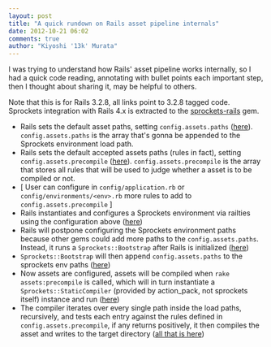 ```yaml
---
layout: post
title: "A quick rundown on Rails asset pipeline internals"
date: 2012-10-21 06:02
comments: true
author: "Kiyoshi '13k' Murata"
---
```


I was trying to understand how Rails' asset pipeline works internally, so I had
a quick code reading, annotating with bullet points each important step, then I
thought about sharing it, may be helpful to others.

Note that this is for Rails 3.2.8, all links point to 3.2.8 tagged code.
Sprockets integration with Rails 4.x is extracted to the
[sprockets-rails][sprockets-rails] gem.

* Rails sets the default asset paths, setting `config.assets.paths`
  ([here][assets_paths]). `config.assets.paths` is the array that's gonna be
  appended to the Sprockets environment load path.
* Rails sets the default accepted assets paths (rules in fact), setting
  `config.assets.precompile` ([here][assets_precompile]).
  `config.assets.precompile` is the array that stores all rules that will be
  used to judge whether a asset is to be compiled or not.
* [ User can configure in `config/application.rb` or
  `config/environments/<env>.rb` more rules to add to
  `config.assets.precompile` ]
* Rails instantiates and configures a Sprockets environment via railties using
  the configuration above ([here][sprockets_env])
* Rails will postpone configuring the Sprockets environment paths because other
  gems could add more paths to the `config.assets.paths`. Instead, it runs a
  `Sprockets::Bootstrap` after Rails is initialized
  ([here][sprockets_bootstrap])
* `Sprockets::Bootstrap` will then append `config.assets.paths` to the
  sprockets env paths ([here][sprockets_append_paths])
* Now assets are configured, assets will be compiled when `rake
  assets:precompile` is called, which will in turn instantiate a
  `Sprockets::StaticCompiler` (provided by action_pack, not sprockets itself)
  instance and run ([here][assets_task])
* The compiler iterates over every single path inside the load paths,
  recursively, and tests each entry against the rules defined in
  `config.assets.precompile`, if any returns positively, it then compiles the
  asset and writes to the target directory ([all that is
  here][sprockets_compiler])

[assets_paths]: https://github.com/rails/rails/blob/v3.2.8/railties/lib/rails/engine.rb#L574-578
[assets_precompile]: https://github.com/rails/rails/blob/v3.2.8/railties/lib/rails/application/configuration.rb#L48
[sprockets_env]: https://github.com/rails/rails/blob/v3.2.8/actionpack/lib/sprockets/railtie.rb#L23
[sprockets_bootstrap]: https://github.com/rails/rails/blob/v3.2.8/actionpack/lib/sprockets/railtie.rb#L58-60
[sprockets_append_paths]: https://github.com/rails/rails/blob/v3.2.8/actionpack/lib/sprockets/bootstrap.rb#L12
[assets_task]: https://github.com/rails/rails/blob/v3.2.8/actionpack/lib/sprockets/assets.rake#L50-56
[sprockets_compiler]: https://github.com/rails/rails/blob/v3.2.8/actionpack/lib/sprockets/static_compiler.rb#L22

[sprockets-rails]: https://github.com/rails/sprockets-rails
